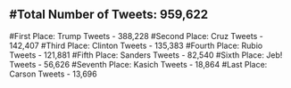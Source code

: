#Total Number of Tweets: 959,622 
---
#First Place: Trump Tweets - 388,228
#Second Place: Cruz Tweets - 142,407
#Third Place: Clinton Tweets - 135,383
#Fourth Place: Rubio Tweets - 121,881
#Fifth Place: Sanders Tweets - 82,540
#Sixth Place: Jeb! Tweets - 56,626
#Seventh Place: Kasich Tweets - 18,864
#Last Place: Carson Tweets - 13,696
